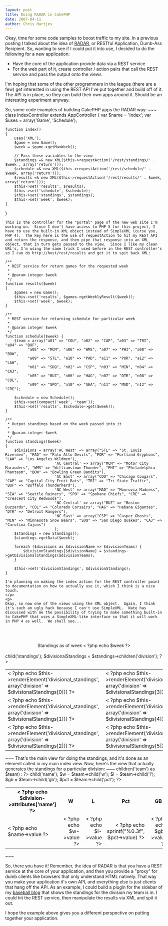 ```yaml
--- 
layout: post
title: Doing RADAR in CakePHP
date: 2007-04-11
author: Chris Hartjes
---
```

<p>Okay, time for some code samples to boost traffic to my site.  In a previous posting I talked about the idea of <a href="http://www.littlehart.net/atthekeyboard/2007/04/04/keep-an-eye-on-your-radar/">RADAR</a>, or RESTful Application, Dumb-Ass Recipient.  So, wanting to see if I could put it into use, I decided to do the following for a new application:
<ul>
<li>Have the core of the application provide data via a REST service</li>
<li>For the web part of it, create controller / action pairs that call the REST service and pass the output onto the views</li></ul>
I'm hoping that some of the other programmers in the league (there are a few) get interested in using the REST API I've put together and build off of it.  The API is in place, so they can build their own apps around it.  Should be an interesting experiment anyway.
</p>
<p>
So, some code examples of building CakePHP apps the RADAR way:
~~~
class IndexController extends AppController
{
    var $name = 'Index';
    var $uses = array('Game', 'Schedule');

    function index()
    {
        uses('XML');
        $game = new Game();
        $week = $game->getMaxWeek();

        // Pass these variables to the view
        $standings =& new XML($this->requestAction('/rest/standings/' . $week , array('return')));
        $schedule =& new XML($this->requestAction('/rest/schedule/' . $week, array('return')));
        $results =& new XML($this->requestAction('/rest/results/' . $week, array('return')));
        $this->set('results', $results);
        $this->set('schedule', $schedule);
        $this->set('standings', $standings);
        $this->set('week', $week);
    }
}
~~~
This is the controller for the "portal" page of the new web site I'm working on.  Since I don't have access to PHP 5 for this project, I have to use the built-in XML object instead of SimpleXML (curse you, PHP 4).  The key here is the use of requestAction to hit my REST API and return the response, and then pipe that response into an XML object, that in turn gets passed to the view.  Since I like my clean URL's, I'm using the same trick I used before in the REST controller's so I can do http://host/rest/results and get it to spit back XML:
~~~
    /**
     * REST service for return games for the requested week
     *
     * @param integer $week
     */
    function results($week)
    {
        $games = new Game();
        $this->set('results', $games->getWeeklyResult($week));
        $this->set('week', $week);
    }

    /**
     * REST service for returning schedule for particular week
     *
     * @param integer $week
     */
    function schedule($week) {
        $team = array("a01" => "COU", "a02" => "CAP", "a03" => "TRI", "a04" => "BUF",
              "a05" => "MCM", "a06" => "WMS", "a07" => "PHI", "a08" => "BOW",
              "a09" => "STL", "a10" => "PAD", "a11" => "POR", "a12" => "LAW",
              "n01" => "SDQ", "n02" => "CSP", "n03" => "MIN", "n04" => "CAJ",
              "n05" => "BUZ", "n06" => "HAG", "n07" => "DTR", "n08" => "COL",
              "n09" => "SPO", "n10" => "SEA", "n11" => "MAD", "n12" => "CRE");

        $schedule = new Schedule();
        $this->set(compact('week', 'team'));
        $this->set('results', $schedule->get($week));
    }

    /**
     * Output standings based on the week passed into it
     *
     * @param integer $week
     */
    function standings($week)
    {
        $divisions = array('AC West' => array("STL" => "St. Louis Rivermen", "PAD" => "Palo Alto Devils", "POR" => "Portland Gryphons", "LAW" => "Los Angeles Wildmen"),
                          'AC Central' => array("MCM" => "Motor City Marauders", "WMS" => "Williamstown Thunder", "PHI" => "Philadelphia Phantasm", "BOW" => "Bowling Green Bandits"),
                          'AC East' => array("COU" => "Chicago Cougars", "CAP" => "Capital City Fruit Bats", "TRI" => "Tri-State Traffic", "BUF" => "Buffalo Thunderherd"),
                          'NC West' => array("MAD" => "Monrovia Madness", "SEA" => "Seattle Rainers", "SPO" => "Spokane Chiefs", "CRE" => "Crescent City Redwoods"),
                          'NC Central' => array("BUZ" => "Boston Buzzards", "COL" => "Colorado Corsairs", "HAG" => "Habana Gigantes", "DTR" => "Detroit Rangers"),
                          'NC East' => array("CSP" => "Casper Ghosts", "MIN" => "Minnesota Snow Bears", "SDQ" => "San Diego Quakes", "CAJ" => "Carolina Cajuns")
                          );
        $standings = new Standings();
        $standings->getData($week);

        foreach ($divisions as $divisionName => $divisionTeams) {
            $divisionStandings[$divisionName] = $standings->getDivisionalStandings($divisionTeams);
        }

        $this->set('divisionStandings', $divisionStandings);
    }
~~~
I'm planning on making the index action for the REST controller point to documentation on how to actually use it, which I think is a nice touch.
</p>
<p>
Okay, so now one of the views using the XML object.  Again, I think it's such an ugly hack because I can't use SimpleXML.  Nate has discussed with me the possibility of trying to make something built-in to CakePHP that uses a SimpleXML-like interface so that it will work in PHP 4 as well.  We shall see...
~~~
<br /><br />
<center>Standings as of week < ?php echo $week ?><br /><br /></center>
<?php
$standings = $standings->child('standings');
$divisionalStandings = $standings->children('division');
?>
<center>
<table>
    <tr>
        <td>< ?php echo $this->renderElement('divisional_standings', array('division' => $divisionalStandings[0])) ?></td>
        <td>< ?php echo $this->renderElement('divisional_standings', array('division' => $divisionalStandings[3])) ?></td>
    </tr>
    <tr>
        <td>< ?php echo $this->renderElement('divisional_standings', array('division' => $divisionalStandings[1])) ?></td>
        <td>< ?php echo $this->renderElement('divisional_standings', array('division' => $divisionalStandings[4])) ?></td>
    </tr>
    <tr>
        <td>< ?php echo $this->renderElement('divisional_standings', array('division' => $divisionalStandings[2])) ?></td>
        <td>< ?php echo $this->renderElement('divisional_standings', array('division' => $divisionalStandings[5])) ?></td>
    </tr>
</table>
</center>
~~~
That's the main view for doing the standings, and it's done as an element called in my main index view.  Now, here's the view that actually generates the standings for a particular division:
~~~
<table>
    <tr>
        <th><b>< ?php echo $division->attributes['name'] ?></b></th>
        <th><b>W</b></th>
        <th><b>L</b></th>
        <th><b>Pct</b></th>
        <th><b>GB</b></th>
    </tr>
<?php foreach ($division->children('team') as $team) : ?>
    <?php
    $name = $team->child('name');
    $w = $team->child('w');
    $l = $team->child('l');
    $gb = $team->child('gb');
    $pct = $team->child('pct');
    ?>
    <tr>
        <td>< ?php echo $name->value ?></td>
        <td align='right'>< ?php echo $w->value ?></td>
        <td align='right'>< ?php echo $l->value ?></td>
        <td align='right'>< ?php echo sprintf("%0.3f", $pct->value) ?></td>
        <td align='right'>< ?php echo $gb->value ?></td>
    </tr>
<?php endforeach; ?>
</table>
~~~
</p>
<p>
So, there you have it!  Remember, the idea of RADAR is that you have a REST service at the core of your application, and then you provide a "proxy" for dumb clients like browsers that only understand HTML natively.  That way you make your application it's own API, and everything else is just clients that hang off the API.  As an example, I could build a plugin for the sidebar of my <a href="http://www.littlehart.net/attheballpark">baseball blog</a> that shows the standings for the division my team is in.  I could hit the REST service, then manipulate the results via XML and spit it out.  
</p>
<p>
I hope the example above gives you a different perspective on putting together your application.
</p>

